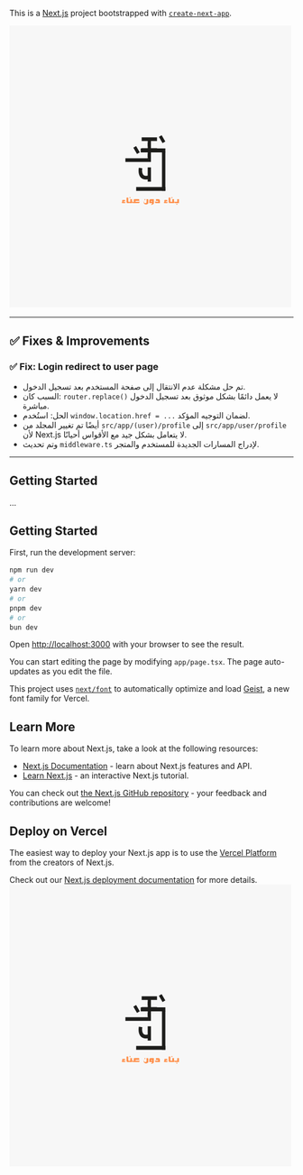 This is a [Next.js](https://nextjs.org) project bootstrapped with [`create-next-app`](https://nextjs.org/docs/app/api-reference/cli/create-next-app).

![Logo](public/logo.png)

---

## ✅ Fixes & Improvements

### ✅ Fix: Login redirect to user page

- تم حل مشكلة عدم الانتقال إلى صفحة المستخدم بعد تسجيل الدخول.
- السبب كان: `router.replace()` لا يعمل دائمًا بشكل موثوق بعد تسجيل الدخول مباشرة.
- الحل: استُخدم `window.location.href = ...` لضمان التوجيه المؤكد.
- أيضًا تم تغيير المجلد من `src/app/(user)/profile` إلى `src/app/user/profile` لأن Next.js لا يتعامل بشكل جيد مع الأقواس أحيانًا.
- وتم تحديث `middleware.ts` لإدراج المسارات الجديدة للمستخدم والمتجر.

---

## Getting Started
...

## Getting Started

First, run the development server:

```bash
npm run dev
# or
yarn dev
# or
pnpm dev
# or
bun dev
```

Open [http://localhost:3000](http://localhost:3000) with your browser to see the result.

You can start editing the page by modifying `app/page.tsx`. The page auto-updates as you edit the file.

This project uses [`next/font`](https://nextjs.org/docs/app/building-your-application/optimizing/fonts) to automatically optimize and load [Geist](https://vercel.com/font), a new font family for Vercel.

## Learn More

To learn more about Next.js, take a look at the following resources:

- [Next.js Documentation](https://nextjs.org/docs) - learn about Next.js features and API.
- [Learn Next.js](https://nextjs.org/learn) - an interactive Next.js tutorial.

You can check out [the Next.js GitHub repository](https://github.com/vercel/next.js) - your feedback and contributions are welcome!

## Deploy on Vercel

The easiest way to deploy your Next.js app is to use the [Vercel Platform](https://vercel.com/new?utm_medium=default-template&filter=next.js&utm_source=create-next-app&utm_campaign=create-next-app-readme) from the creators of Next.js.

Check out our [Next.js deployment documentation](https://nextjs.org/docs/app/building-your-application/deploying) for more details.
![Logo](public/logo.png)
